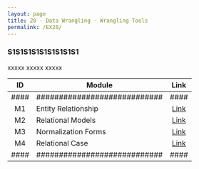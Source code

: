 ```yaml
---
layout: page
title: 20 - Data Wrangling - Wrangling Tools
permalink: /EX20/
---
```


<h3>S1S1S1S1S1S1S1S1S1</h3>

xxxxx xxxxx xxxxx

| ID | Module                     |Link|
|:--:|----------------------------|:--:|
|####|############################|####|
| M1 |Entity Relationship         |[Link](/03-MSDS-Courses/MSDS16/M1/)|
| M2 |Relational Models           |[Link](/03-MSDS-Courses/MSDS16/M2/)|
| M3 |Normalization Forms         |[Link](/03-MSDS-Courses/MSDS16/M3/)|
| M4 |Relational Case             |[Link](/03-MSDS-Courses/MSDS16/M4/)|
|####|############################|####|

